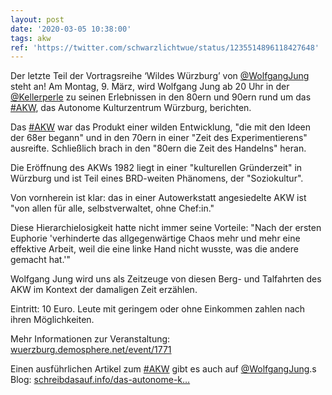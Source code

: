 ```yaml
---
layout: post
date: '2020-03-05 10:38:00'
tags: akw
ref: 'https://twitter.com/schwarzlichtwue/status/1235514896118427648'
---
```

Der letzte Teil der Vortragsreihe ‘Wildes Würzburg’ von [@WolfgangJung](https://twitter.com/WolfgangJung) steht an! Am Montag, 9. März, wird Wolfgang Jung ab 20 Uhr in der [@Kellerperle](https://twitter.com/Kellerperle) zu seinen Erlebnissen in den 80ern und 90ern rund um das [#AKW](/t/akw), das Autonome Kulturzentrum Würzburg, berichten.

Das [#AKW](/t/akw) war das Produkt einer wilden Entwicklung, "die mit den Ideen der 68er begann" und in den 70ern in einer "Zeit des Experimentierens" ausreifte. Schließlich brach in den "80ern die Zeit des Handelns" heran.

Die Eröffnung des AKWs 1982 liegt in einer "kulturellen Gründerzeit" in Würzburg und ist Teil eines BRD-weiten Phänomens, der "Soziokultur".



Von vornherein ist klar: das in einer Autowerkstatt angesiedelte AKW ist "von allen für alle, selbstverwaltet, ohne Chef:in."

Diese Hierarchielosigkeit hatte nicht immer seine Vorteile: "Nach der ersten Euphorie 'verhinderte das allgegenwärtige Chaos mehr und mehr eine effektive Arbeit, weil die eine linke Hand nicht wusste, was die andere gemacht hat.'"

Wolfgang Jung wird uns als Zeitzeuge von diesen Berg- und Talfahrten des AKW im Kontext der damaligen Zeit erzählen.



Eintritt: 10 Euro. Leute mit geringem oder ohne Einkommen zahlen nach ihren Möglichkeiten.



Mehr Informationen zur Veranstaltung: [wuerzburg.demosphere.net/event/1771](https://wuerzburg.demosphere.net/event/1771)

Einen ausführlichen Artikel zum [#AKW](/t/akw) gibt es auch auf [@WolfgangJung](https://twitter.com/WolfgangJung).s Blog: [schreibdasauf.info/das-autonome-k…](https://schreibdasauf.info/das-autonome-kulturzentrum-wuerzburg)